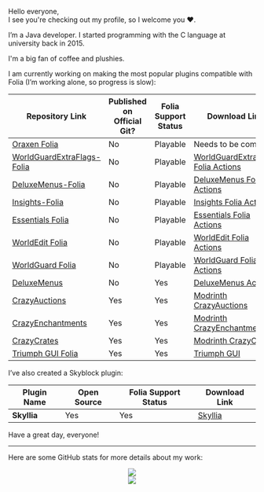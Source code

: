 Hello everyone,  
I see you're checking out my profile, so I welcome you ❤️.

I’m a Java developer. I started programming with the C language at university back in 2015.

I'm a big fan of coffee and plushies.

I am currently working on making the most popular plugins compatible with Folia (I’m working alone, so progress is slow):

| Repository Link | Published on Official Git? | Folia Support Status | Download Link |
|-----------------|----------------------------|----------------------|---------------|
| [Oraxen Folia](https://github.com/Euphillya/oraxen-folia/tree/folia) | No | Playable | Needs to be compiled |
| [WorldGuardExtraFlags-Folia](https://github.com/Euphillya/WorldGuardExtraFlags-Folia) | No | Playable | [WorldGuardExtraFlags Folia Actions](https://github.com/Euphillya/WorldGuardExtraFlags-Folia/actions) |
| [DeluxeMenus-Folia](https://github.com/Euphillya/DeluxeMenus-Folia) | No | Playable | [DeluxeMenus Folia Actions](https://github.com/Euphillya/DeluxeMenus-Folia/actions) |
| [Insights-Folia](https://github.com/Euphillya/Insights-Folia) | No | Playable | [Insights Folia Actions](https://github.com/Euphillya/Insights-Folia/actions) |
| [Essentials Folia](https://github.com/Euphillya/Essentials-Folia) | No | Playable | [Essentials Folia Actions](https://github.com/Euphillya/Essentials-Folia/actions) |
| [WorldEdit Folia](https://github.com/Euphillya/WorldEdit-Folia) | No | Playable | [WorldEdit Folia Actions](https://github.com/Euphillya/WorldEdit-Folia/actions) |
| [WorldGuard Folia](https://github.com/Euphillya/WorldGuard-Folia) | No | Playable | [WorldGuard Folia Actions](https://github.com/Euphillya/WorldGuard-Folia/actions) |
| [DeluxeMenus](https://github.com/Euphillya/DeluxeMenus) | No | Yes | [DeluxeMenus Actions](https://github.com/Euphillya/DeluxeMenus/actions) |
| [CrazyAuctions](https://github.com/Euphillya/CrazyAuctions) | Yes | Yes | [Modrinth CrazyAuctions](https://modrinth.com/plugin/crazyauctions) |
| [CrazyEnchantments](https://github.com/Euphillya/CrazyEnchantments) | Yes | Yes | [Modrinth CrazyEnchantments](https://modrinth.com/plugin/crazyenchantments) |
| [CrazyCrates](https://github.com/Euphillya/CrazyCrates) | Yes | Yes | [Modrinth CrazyCrates](https://modrinth.com/plugin/crazycrates) |
| [Triumph GUI Folia](https://github.com/Euphillya/triumph-gui-Folia) | Yes | Yes | [Triumph GUI](https://github.com/TriumphTeam/triumph-gui) |

I’ve also created a Skyblock plugin:

| Plugin Name | Open Source | Folia Support Status | Download Link |
|-------------|-------------|----------------------|---------------|
| **Skyllia** | Yes | Yes | [Skyllia](https://github.com/Euphillya/Skyllia) |

Have a great day, everyone!

---

Here are some GitHub stats for more details about my work:

<div align="center"> <img src="https://github-readme-stats.vercel.app/api?username=Euphillya&count_private=true&show_icons=true&theme=dark"> </div> <div align="center"> <img src="https://github-readme-stats-eight-theta.vercel.app/api/top-langs/?username=Euphillya&layout=compact&langs_count=8&theme=algolia"> </div>
